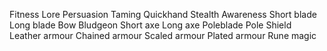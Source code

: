 Fitness
Lore
Persuasion
Taming
Quickhand
Stealth
Awareness
Short blade
Long blade
Bow
Bludgeon
Short axe
Long axe
Poleblade
Pole
Shield
Leather armour
Chained armour
Scaled armour
Plated armour
Rune magic